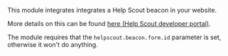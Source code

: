 This module integrates integrates a Help Scout beacon in your website.

More details on this can be found [here (Help Scout developer portal)](http://developer.helpscout.net/beacons/).

The module requires that the `helpscout.beacon.form.id` parameter is set, otherwise it won't do anything.